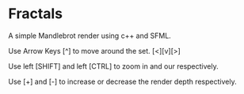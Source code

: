 # Fractals
 A simple Mandlebrot render using c++ and SFML.

 Use Arrow Keys [^] to move around the set.
             [<][v][>]

 Use left [SHIFT] and left [CTRL] to zoom in and our respectively.

 Use [+] and [-] to increase or decrease the render depth respectively.
